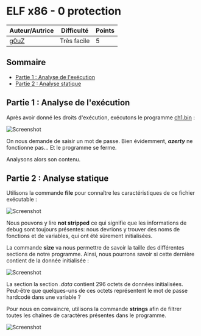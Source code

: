 # ELF x86 - 0 protection

| Auteur/Autrice | Difficulté | Points |
|----------------|------------|--------|
|     [g0uZ](https://www.root-me.org/g0uZ?lang=fr)       | Très facile|   5    |     

## Sommaire
- [Partie 1 : Analyse de l'exécution](https://github.com/0xS3GFAULT/CTF-WriteUps_Fr/blob/main/rootme/Cracking/Tr%C3%A8s%20facile/ELF%20x86%20-%200%20protection/readme.md#partie-1--analyse-de-lex%C3%A9cution)
- [Partie 2 : Analyse statique](https://github.com/0xS3GFAULT/CTF-WriteUps_Fr/blob/main/rootme/Cracking/Tr%C3%A8s%20facile/ELF%20x86%20-%200%20protection/readme.md#partie-2--analyse-statique)

## Partie 1 : Analyse de l'exécution

Après avoir donné les droits d'exécution, exécutons le programme [ch1.bin](https://github.com/0xS3GFAULT/CTF-WriteUps_Fr/blob/main/rootme/Cracking/Tr%C3%A8s%20facile/ELF%20x86%20-%200%20protection/ch1.bin) : 

![Screenshot](./assets/images/exec_ch1.png?raw=true)

On nous demande de saisir un mot de passe. Bien évidemment, **_azerty_** ne fonctionne pas... Et le programme se ferme. 

Analysons alors son contenu.

## Partie 2 : Analyse statique

Utilisons la commande **file** pour connaître les caractéristiques de ce fichier exécutable : 

![Screenshot](./assets/images/file_command_ch1.png?raw=true)

Nous pouvons y lire **not stripped** ce qui signifie que les informations de debug sont toujours présentes: nous devrions y trouver des noms de fonctions et de variables, qui ont été sûrement initialisées.

La commande **size** va nous permettre de savoir la taille des différentes sections de notre programme. Ainsi, nous pourrons savoir si cette dernière contient de la donnée initialisée :

![Screenshot](./assets/images/size_command_ch1.png?raw=true)

La section la section *.data* contient 296 octets de données initialisées. Peut-être que quelques-uns de ces octets représentent le mot de passe hardcodé dans une variable ? 

Pour nous en convaincre, utilisons la commande **strings** afin de filtrer toutes les chaînes de caractères présentes dans le programme.

![Screenshot](./assets/images/strings_command_ch1.png?raw=true)

